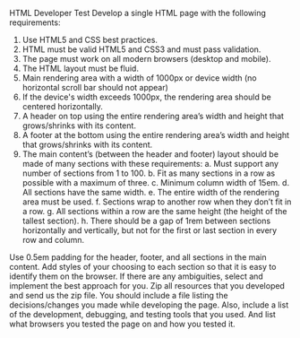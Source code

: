 HTML Developer Test
Develop a single HTML page with the following requirements:
1. Use HTML5 and CSS best practices.
2. HTML must be valid HTML5 and CSS3 and must pass validation.
3. The page must work on all modern browsers (desktop and mobile).
4. The HTML layout must be fluid.
5. Main rendering area with a width of 1000px or device width (no horizontal scroll bar should
not appear)
6. If the device's width exceeds 1000px, the rendering area should be centered horizontally.
7. A header on top using the entire rendering area’s width and height that grows/shrinks with
its content.
8. A footer at the bottom using the entire rendering area’s width and height that grows/shrinks
with its content.
9. The main content’s (between the header and footer) layout should be made of many
sections with these requirements:
a. Must support any number of sections from 1 to 100.
b. Fit as many sections in a row as possible with a maximum of three.
c. Minimum column width of 15em.
d. All sections have the same width.
e. The entire width of the rendering area must be used.
f. Sections wrap to another row when they don’t fit in a row.
g. All sections within a row are the same height (the height of the tallest section).
h. There should be a gap of 1rem between sections horizontally and vertically, but not
for the first or last section in every row and column.

Use 0.5em padding for the header, footer, and all sections in the main content. Add styles of your
choosing to each section so that it is easy to identify them on the browser.
If there are any ambiguities, select and implement the best approach for you.
Zip all resources that you developed and send us the zip file. You should include a file listing the
decisions/changes you made while developing the page. Also, include a list of the development,
debugging, and testing tools that you used. And list what browsers you tested the page on and how
you tested it.